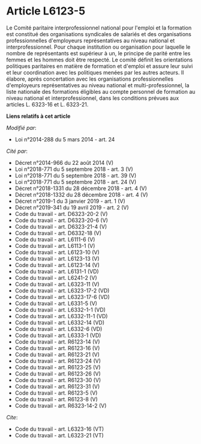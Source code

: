 # Article L6123-5

Le Comité paritaire interprofessionnel national pour l'emploi et la formation est constitué des organisations syndicales de
salariés et des organisations professionnelles d'employeurs représentatives au niveau national et interprofessionnel. Pour
chaque institution ou organisation pour laquelle le nombre de représentants est supérieur à un, le principe de parité entre
les femmes et les hommes doit être respecté. Le comité définit les orientations politiques paritaires en matière de formation
et d'emploi et assure leur suivi et leur coordination avec les politiques menées par les autres acteurs. Il élabore, après
concertation avec les organisations professionnelles d'employeurs représentatives au niveau national et multi-professionnel,
la liste nationale des formations éligibles au compte personnel de formation au niveau national et interprofessionnel, dans
les conditions prévues aux articles L. 6323-16 et L. 6323-21.

**Liens relatifs à cet article**

_Modifié par_:

  - Loi n°2014-288 du 5 mars 2014 - art. 24

_Cité par_:

  - Décret n°2014-966 du 22 août 2014 (V)
  - Loi n°2018-771 du 5 septembre 2018 - art. 3 (V)
  - Loi n°2018-771 du 5 septembre 2018 - art. 39 (V)
  - Loi n°2018-771 du 5 septembre 2018 - art. 24 (V)
  - Décret n°2018-1331 du 28 décembre 2018 - art. 4 (V)
  - Décret n°2018-1332 du 28 décembre 2018 - art. 4 (V)
  - Décret n°2019-1 du 3 janvier 2019 - art. 1 (V)
  - Décret n°2019-341 du 19 avril 2019 - art. 2 (V)
  - Code du travail - art. D6323-20-2 (V)
  - Code du travail - art. D6323-20-6 (V)
  - Code du travail - art. D6323-21-4 (V)
  - Code du travail - art. D6332-18 (V)
  - Code du travail - art. L6111-6 (V)
  - Code du travail - art. L6113-1 (V)
  - Code du travail - art. L6123-10 (V)
  - Code du travail - art. L6123-13 (V)
  - Code du travail - art. L6123-14 (V)
  - Code du travail - art. L6131-1 (VD)
  - Code du travail - art. L6241-2 (V)
  - Code du travail - art. L6323-11 (V)
  - Code du travail - art. L6323-17-2 (VD)
  - Code du travail - art. L6323-17-6 (VD)
  - Code du travail - art. L6331-5 (V)
  - Code du travail - art. L6332-1-1 (VD)
  - Code du travail - art. L6332-11-1 (VD)
  - Code du travail - art. L6332-14 (VD)
  - Code du travail - art. L6332-6 (VD)
  - Code du travail - art. L6333-1 (VD)
  - Code du travail - art. R6123-14 (V)
  - Code du travail - art. R6123-16 (V)
  - Code du travail - art. R6123-21 (V)
  - Code du travail - art. R6123-24 (V)
  - Code du travail - art. R6123-25 (V)
  - Code du travail - art. R6123-26 (V)
  - Code du travail - art. R6123-30 (V)
  - Code du travail - art. R6123-31 (V)
  - Code du travail - art. R6123-5 (V)
  - Code du travail - art. R6123-8 (V)
  - Code du travail - art. R6323-14-2 (V)

_Cite_:

  - Code du travail - art. L6323-16 (VT)
  - Code du travail - art. L6323-21 (VT)
